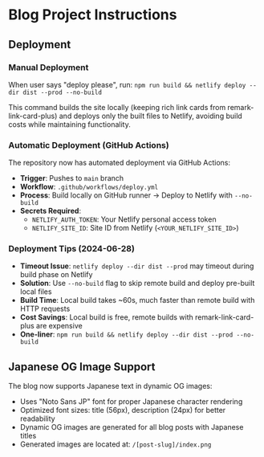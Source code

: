 # Blog Project Instructions

## Deployment

### Manual Deployment
When user says "deploy please", run: `npm run build && netlify deploy --dir dist --prod --no-build`

This command builds the site locally (keeping rich link cards from remark-link-card-plus) and deploys only the built files to Netlify, avoiding build costs while maintaining functionality.

### Automatic Deployment (GitHub Actions)
The repository now has automated deployment via GitHub Actions:
- **Trigger**: Pushes to `main` branch
- **Workflow**: `.github/workflows/deploy.yml`
- **Process**: Build locally on GitHub runner → Deploy to Netlify with `--no-build`
- **Secrets Required**:
  - `NETLIFY_AUTH_TOKEN`: Your Netlify personal access token
  - `NETLIFY_SITE_ID`: Site ID from Netlify (`<YOUR_NETLIFY_SITE_ID>`)

### Deployment Tips (2024-06-28)
- **Timeout Issue**: `netlify deploy --dir dist --prod` may timeout during build phase on Netlify
- **Solution**: Use `--no-build` flag to skip remote build and deploy pre-built local files
- **Build Time**: Local build takes ~60s, much faster than remote build with HTTP requests
- **Cost Savings**: Local build is free, remote builds with remark-link-card-plus are expensive
- **One-liner**: `npm run build && netlify deploy --dir dist --prod --no-build`

## Japanese OG Image Support
The blog now supports Japanese text in dynamic OG images:
- Uses "Noto Sans JP" font for proper Japanese character rendering
- Optimized font sizes: title (56px), description (24px) for better readability
- Dynamic OG images are generated for all blog posts with Japanese titles
- Generated images are located at: `/[post-slug]/index.png`